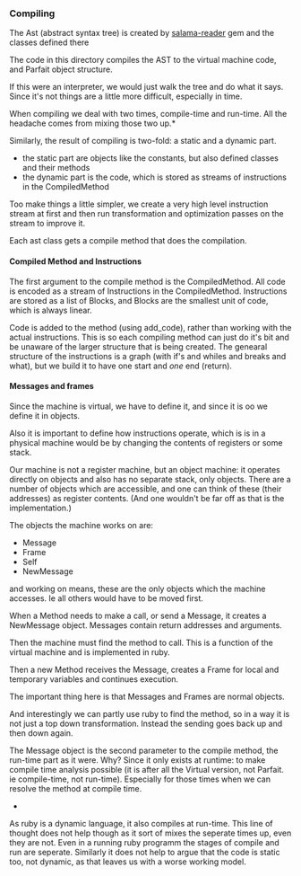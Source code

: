### Compiling

The Ast (abstract syntax tree) is created by [salama-reader](https://github.com/salama/salama-reader)
 gem and the classes defined there

The code in this directory compiles the AST to the virtual machine code, and Parfait object structure.

If this were an interpreter, we would just walk the tree and do what it says.
Since it's not things are a little more difficult, especially in time.

When compiling we deal with two times, compile-time and run-time.
All the headache comes from mixing those two up.*

Similarly, the result of compiling is two-fold: a static and a dynamic part.

- the static part are objects like the constants, but also defined classes and their methods
- the dynamic part is the code, which is stored as streams of instructions in the CompiledMethod

Too make things a little simpler, we create a very high level instruction stream at first and then
run transformation and optimization passes on the stream to improve it.

Each ast class gets a compile method that does the compilation.

#### Compiled Method and Instructions

The first argument to the compile method is the CompiledMethod.
All code is encoded as a stream of Instructions in the CompiledMethod.
Instructions are stored as a list of Blocks, and Blocks are the smallest unit of code,
which is always linear.

Code is added to the method (using add_code), rather than working with the actual instructions.
This is so each compiling method can just do it's bit and be unaware of the larger structure
that is being created.
The genearal structure of the instructions is a graph
(with if's and whiles and breaks and what), but we build it to have one start and *one* end (return).


#### Messages and frames

Since the machine is virtual, we have to define it, and since it is oo we define it in objects.

Also it is important to define how instructions operate, which is is in a physical machine would
be by changing the contents of registers or  some stack.

Our machine is not a register machine, but an object machine: it operates directly on objects and
also has no separate stack, only objects. There are a number of objects which are accessible,
and one can think of these (their addresses) as register contents.
(And one wouldn't be far off as that is the implementation.)

The objects the machine works on are:

- Message
- Frame
- Self
- NewMessage

and working on means, these are the only objects which the machine accesses.
Ie all others would have to be moved first.

When a Method needs to make a call, or send a Message, it creates a NewMessage object.
Messages contain return addresses and arguments.

Then the machine must find the method to call.
This is a function of the virtual machine and is implemented in ruby.

Then a new Method receives the Message, creates a Frame for local and temporary variables
and continues execution.

The important thing here is that Messages and Frames are normal objects.

And interestingly we can partly use ruby to find the method, so in a way it is not just a top
down transformation. Instead the sending goes back up and then down again.

The Message object is the second parameter to the compile method, the run-time part as it were.
Why? Since it only exists at runtime: to make compile time analysis possible
(it is after all the Virtual version, not Parfait. ie compile-time, not run-time).
Especially for those times when we can resolve the method at compile time.


*
As ruby is a dynamic language, it also compiles at run-time. This line of thought does not help
though as it sort of mixes the seperate times up, even they are not.
Even in a running ruby programm the stages of compile and run are seperate.
Similarly it does not help to argue that the code is static too, not dynamic,
as that leaves us with a worse working model.
